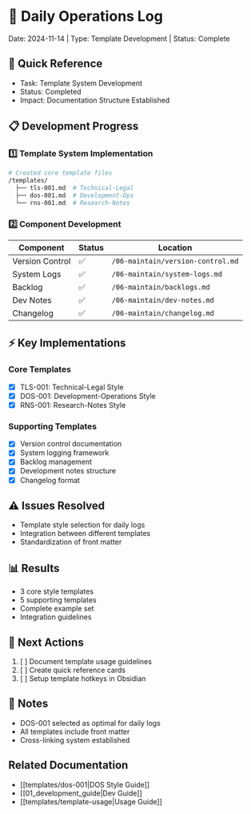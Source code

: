 # 🔧 Daily Operations Log
Date: 2024-11-14 | Type: Template Development | Status: Complete

## 🎯 Quick Reference
- Task: Template System Development
- Status: Completed
- Impact: Documentation Structure Established

## 📋 Development Progress

### 1️⃣ Template System Implementation
```bash
# Created core template files
/templates/
  ├── tls-001.md  # Technical-Legal
  ├── dos-001.md  # Development-Ops
  └── rns-001.md  # Research-Notes
```

### 2️⃣ Component Development
| Component | Status | Location |
|-----------|---------|-----------|
| Version Control | ✅ | `/06-maintain/version-control.md` |
| System Logs | ✅ | `/06-maintain/system-logs.md` |
| Backlog | ✅ | `/06-maintain/backlogs.md` |
| Dev Notes | ✅ | `/06-maintain/dev-notes.md` |
| Changelog | ✅ | `/06-maintain/changelog.md` |

## ⚡ Key Implementations

### Core Templates
- [x] TLS-001: Technical-Legal Style
- [x] DOS-001: Development-Operations Style
- [x] RNS-001: Research-Notes Style

### Supporting Templates
- [x] Version control documentation
- [x] System logging framework
- [x] Backlog management
- [x] Development notes structure
- [x] Changelog format

## ⚠️ Issues Resolved
- Template style selection for daily logs
- Integration between different templates
- Standardization of front matter

## 📊 Results
- 3 core style templates
- 5 supporting templates
- Complete example set
- Integration guidelines

## 🔄 Next Actions
1. [ ] Document template usage guidelines
2. [ ] Create quick reference cards
3. [ ] Setup template hotkeys in Obsidian

## 📝 Notes
- DOS-001 selected as optimal for daily logs
- All templates include front matter
- Cross-linking system established

## Related Documentation
- [[templates/dos-001|DOS Style Guide]]
- [[01_development_guide|Dev Guide]]
- [[templates/template-usage|Usage Guide]]